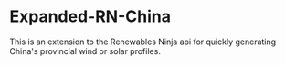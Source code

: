 # Expanded-RN-China

This is an extension to the Renewables Ninja api for quickly generating China's provincial wind or solar profiles.
